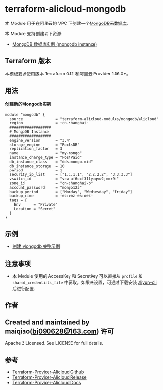 terraform-alicloud-mongodb
=====================================================================


本 Module 用于在阿里云的 VPC 下创建一个[MongoDB云数据库](https://help.aliyun.com/document_detail/26558.html). 

本 Module 支持创建以下资源:

* [MongoDB 数据库实例 (mongodb instance)](https://www.terraform.io/docs/providers/alicloud/r/mongodb_instance.html)

## Terraform 版本

本模板要求使用版本 Terraform 0.12 和阿里云 Provider 1.56.0+。

## 用法

#### 创建新的Mongodb实例

```hcl
module "mongodb" {
  source               = "terraform-alicloud-modules/mongodb/alicloud"
  region               = "cn-shanghai"
  ###################
  # MongoDB Instance
  ###################
  engine_version       = "3.4"
  storage_engine       = "RocksDB"
  replication_factor   = 3
  name                 = "my-mongo"
  instance_charge_type = "PostPaid"
  db_instance_class    = "dds.mongo.mid"
  db_instance_storage  = 10
  period               = 1
  security_ip_list     = ["1.1.1.1", "2.2.2.2", "3.3.3.3"]
  vswitch_id           = "vsw-uf6ocf31lyoqvw2jmmr9f"
  zone_id              = "cn-shanghai-b"
  account_password     = "mongo123"
  backup_period        = ["Monday", "Wednesday", "Friday"]
  backup_time          = "02:00Z-03:00Z"
  tags = {
    Env      = "Private"
    Location = "Secret"
  }
}
```


## 示例

* [创建 Mongodb 完整示例](https://github.com/terraform-alicloud-modules/terraform-alicloud-mongodb-mult/tree/master/examples)



## 注意事项

* 本 Module 使用的 AccessKey 和 SecretKey 可以直接从 `profile` 和 `shared_credentials_file` 中获取。如果未设置，可通过下载安装 [aliyun-cli](https://github.com/aliyun/aliyun-cli#installation) 后进行配置.

作者
-------
Created and maintained by maiqiao(bj090628@163.com)
许可
----
Apache 2 Licensed. See LICENSE for full details.

参考
---------
* [Terraform-Provider-Alicloud Github](https://github.com/terraform-providers/terraform-provider-alicloud)
* [Terraform-Provider-Alicloud Release](https://releases.hashicorp.com/terraform-provider-alicloud/)
* [Terraform-Provider-Alicloud Docs](https://www.terraform.io/docs/providers/alicloud/index.html)



